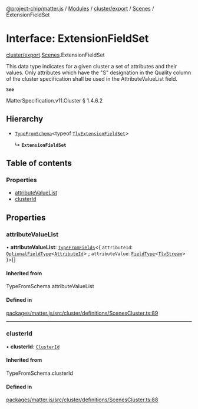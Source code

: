 [@project-chip/matter.js](../README.md) / [Modules](../modules.md) / [cluster/export](../modules/cluster_export.md) / [Scenes](../modules/cluster_export.Scenes.md) / ExtensionFieldSet

# Interface: ExtensionFieldSet

[cluster/export](../modules/cluster_export.md).[Scenes](../modules/cluster_export.Scenes.md).ExtensionFieldSet

This data type indicates for a given cluster a set of attributes and their values. Only attributes which have
the "S" designation in the Quality column of the cluster specification shall be used in the AttributeValueList
field.

**`See`**

MatterSpecification.v11.Cluster § 1.4.6.2

## Hierarchy

- [`TypeFromSchema`](../modules/tlv_export.md#typefromschema)\<typeof [`TlvExtensionFieldSet`](../modules/cluster_export.Scenes.md#tlvextensionfieldset)\>

  ↳ **`ExtensionFieldSet`**

## Table of contents

### Properties

- [attributeValueList](cluster_export.Scenes.ExtensionFieldSet.md#attributevaluelist)
- [clusterId](cluster_export.Scenes.ExtensionFieldSet.md#clusterid)

## Properties

### attributeValueList

• **attributeValueList**: [`TypeFromFields`](../modules/tlv_export.md#typefromfields)\<\{ `attributeId`: [`OptionalFieldType`](tlv_export.OptionalFieldType.md)\<[`AttributeId`](../modules/datatype_export.md#attributeid)\> ; `attributeValue`: [`FieldType`](tlv_export.FieldType.md)\<[`TlvStream`](../modules/tlv_export.md#tlvstream)\>  }\>[]

#### Inherited from

TypeFromSchema.attributeValueList

#### Defined in

[packages/matter.js/src/cluster/definitions/ScenesCluster.ts:89](https://github.com/project-chip/matter.js/blob/6d3b6a5d957d88a9231d6ecab4bb41f8133112be/packages/matter.js/src/cluster/definitions/ScenesCluster.ts#L89)

___

### clusterId

• **clusterId**: [`ClusterId`](../modules/datatype_export.md#clusterid)

#### Inherited from

TypeFromSchema.clusterId

#### Defined in

[packages/matter.js/src/cluster/definitions/ScenesCluster.ts:88](https://github.com/project-chip/matter.js/blob/6d3b6a5d957d88a9231d6ecab4bb41f8133112be/packages/matter.js/src/cluster/definitions/ScenesCluster.ts#L88)
